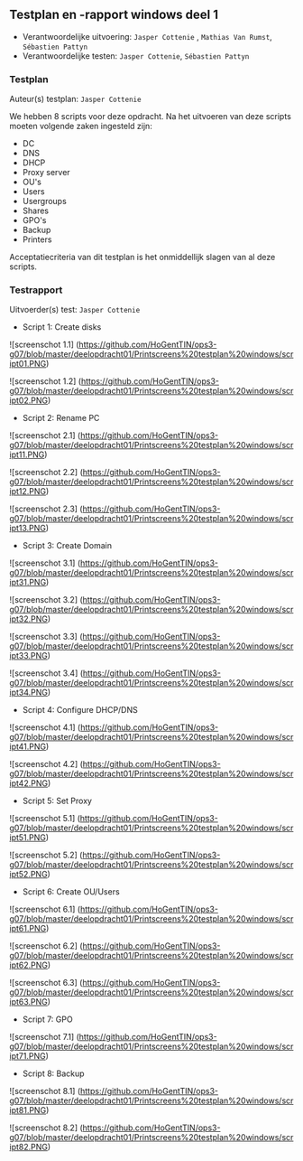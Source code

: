 ## Testplan en -rapport windows deel 1

* Verantwoordelijke uitvoering: `Jasper Cottenie` , `Mathias Van Rumst`, `Sébastien Pattyn`
* Verantwoordelijke testen: `Jasper Cottenie`, `Sébastien Pattyn`

### Testplan

Auteur(s) testplan: `Jasper Cottenie`

We hebben 8 scripts voor deze opdracht. Na het uitvoeren van deze scripts moeten volgende zaken ingesteld zijn:
* DC
* DNS
* DHCP
* Proxy server
* OU's
* Users
* Usergroups
* Shares
* GPO's
* Backup
* Printers

Acceptatiecriteria van dit testplan is het onmiddellijk slagen van al deze scripts.

### Testrapport

Uitvoerder(s) test: `Jasper Cottenie`

- Script 1: Create disks

![screenschot 1.1] (https://github.com/HoGentTIN/ops3-g07/blob/master/deelopdracht01/Printscreens%20testplan%20windows/script01.PNG)

![screenschot 1.2] (https://github.com/HoGentTIN/ops3-g07/blob/master/deelopdracht01/Printscreens%20testplan%20windows/script02.PNG)

- Script 2: Rename PC

![screenschot 2.1] (https://github.com/HoGentTIN/ops3-g07/blob/master/deelopdracht01/Printscreens%20testplan%20windows/script11.PNG)

![screenschot 2.2] (https://github.com/HoGentTIN/ops3-g07/blob/master/deelopdracht01/Printscreens%20testplan%20windows/script12.PNG)

![screenschot 2.3] (https://github.com/HoGentTIN/ops3-g07/blob/master/deelopdracht01/Printscreens%20testplan%20windows/script13.PNG)

- Script 3: Create Domain

![screenschot 3.1] (https://github.com/HoGentTIN/ops3-g07/blob/master/deelopdracht01/Printscreens%20testplan%20windows/script31.PNG)

![screenschot 3.2] (https://github.com/HoGentTIN/ops3-g07/blob/master/deelopdracht01/Printscreens%20testplan%20windows/script32.PNG)

![screenschot 3.3] (https://github.com/HoGentTIN/ops3-g07/blob/master/deelopdracht01/Printscreens%20testplan%20windows/script33.PNG)

![screenschot 3.4] (https://github.com/HoGentTIN/ops3-g07/blob/master/deelopdracht01/Printscreens%20testplan%20windows/script34.PNG)

- Script 4: Configure DHCP/DNS

![screenschot 4.1] (https://github.com/HoGentTIN/ops3-g07/blob/master/deelopdracht01/Printscreens%20testplan%20windows/script41.PNG)

![screenschot 4.2] (https://github.com/HoGentTIN/ops3-g07/blob/master/deelopdracht01/Printscreens%20testplan%20windows/script42.PNG)

- Script 5: Set Proxy

![screenschot 5.1] (https://github.com/HoGentTIN/ops3-g07/blob/master/deelopdracht01/Printscreens%20testplan%20windows/script51.PNG)

![screenschot 5.2] (https://github.com/HoGentTIN/ops3-g07/blob/master/deelopdracht01/Printscreens%20testplan%20windows/script52.PNG)

- Script 6: Create OU/Users

![screenschot 6.1] (https://github.com/HoGentTIN/ops3-g07/blob/master/deelopdracht01/Printscreens%20testplan%20windows/script61.PNG)

![screenschot 6.2] (https://github.com/HoGentTIN/ops3-g07/blob/master/deelopdracht01/Printscreens%20testplan%20windows/script62.PNG)

![screenschot 6.3] (https://github.com/HoGentTIN/ops3-g07/blob/master/deelopdracht01/Printscreens%20testplan%20windows/script63.PNG)

- Script 7: GPO

![screenschot 7.1] (https://github.com/HoGentTIN/ops3-g07/blob/master/deelopdracht01/Printscreens%20testplan%20windows/script71.PNG)

- Script 8: Backup

![screenschot 8.1] (https://github.com/HoGentTIN/ops3-g07/blob/master/deelopdracht01/Printscreens%20testplan%20windows/script81.PNG)

![screenschot 8.2] (https://github.com/HoGentTIN/ops3-g07/blob/master/deelopdracht01/Printscreens%20testplan%20windows/script82.PNG)

